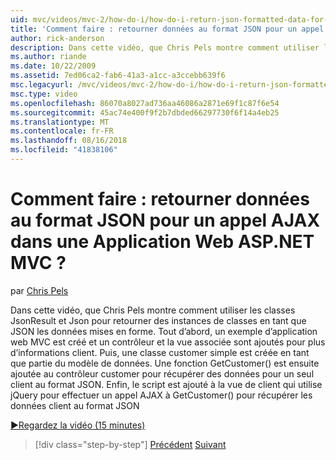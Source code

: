 ```yaml
---
uid: mvc/videos/mvc-2/how-do-i/how-do-i-return-json-formatted-data-for-an-ajax-call-in-an-aspnet-mvc-web-application
title: 'Comment faire : retourner données au format JSON pour un appel AJAX dans une Application Web ASP.NET MVC ? | Microsoft Docs'
author: rick-anderson
description: Dans cette vidéo, que Chris Pels montre comment utiliser les classes JsonResult et Json pour retourner des instances de classes en tant que JSON les données mises en forme. Tout d’abord, un échantillon MVC web appl...
ms.author: riande
ms.date: 10/22/2009
ms.assetid: 7ed06ca2-fab6-41a3-a1cc-a3ccebb639f6
msc.legacyurl: /mvc/videos/mvc-2/how-do-i/how-do-i-return-json-formatted-data-for-an-ajax-call-in-an-aspnet-mvc-web-application
msc.type: video
ms.openlocfilehash: 86070a8027ad736aa46086a2871e69f1c87f6e54
ms.sourcegitcommit: 45ac74e400f9f2b7dbded66297730f6f14a4eb25
ms.translationtype: MT
ms.contentlocale: fr-FR
ms.lasthandoff: 08/16/2018
ms.locfileid: "41838106"
---
```

<a name="how-do-i-return-json-formatted-data-for-an-ajax-call-in-an-aspnet-mvc-web-application"></a>Comment faire : retourner données au format JSON pour un appel AJAX dans une Application Web ASP.NET MVC ?
====================
par [Chris Pels](https://twitter.com/chrispels)

Dans cette vidéo, que Chris Pels montre comment utiliser les classes JsonResult et Json pour retourner des instances de classes en tant que JSON les données mises en forme. Tout d’abord, un exemple d’application web MVC est créé et un contrôleur et la vue associée sont ajoutés pour plus d’informations client. Puis, une classe customer simple est créée en tant que partie du modèle de données. Une fonction GetCustomer() est ensuite ajoutée au contrôleur customer pour récupérer des données pour un seul client au format JSON. Enfin, le script est ajouté à la vue de client qui utilise jQuery pour effectuer un appel AJAX à GetCustomer() pour récupérer les données client au format JSON

[&#9654;Regardez la vidéo (15 minutes)](https://channel9.msdn.com/Blogs/ASP-NET-Site-Videos/how-do-i-return-json-formatted-data-for-an-ajax-call-in-an-aspnet-mvc-web-application)

> [!div class="step-by-step"]
> [Précédent](aspnet-mvc-how-10-minute-technical-video-for-developers.md)
> [Suivant](how-do-i-work-with-data-in-aspnet-mvc-partial-views.md)
